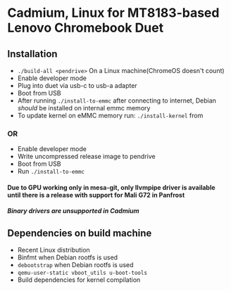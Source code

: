 # Cadmium, Linux for MT8183-based Lenovo Chromebook Duet

## Installation
- ``` ./build-all <pendrive> ``` On a Linux machine(ChromeOS doesn't count)
- Enable developer mode
- Plug <pendrive> into duet via usb-c to usb-a adapter
- Boot from USB
- After running ``` ./install-to-emmc ``` after connecting to internet, Debian _should_ be installed on internal emmc memory
- To update kernel on eMMC memory run: ```./install-kernel``` from <pendrive>

### OR
- Enable developer mode
- Write uncompressed release image to pendrive
- Boot from USB
- Run ```./install-to-emmc```

#### Due to GPU working only in mesa-git, only llvmpipe driver is available until there is a release with support for Mali G72 in Panfrost
#### *Binary drivers are unsupported in Cadmium*

## Dependencies on build machine
- Recent Linux distribution
- Binfmt when Debian rootfs is used
- ```debootstrap``` when Debian rootfs is used
- ```qemu-user-static vboot_utils u-boot-tools```
- Build dependencies for kernel compilation
